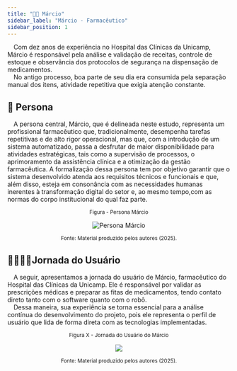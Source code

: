 ```yaml
---
title: "🧑🏻 Márcio"
sidebar_label: "Márcio - Farmacêutico"
sidebar_position: 1
---
```



&emsp;Com dez anos de experiência no Hospital das Clínicas da Unicamp, Márcio é responsável pela análise e validação de receitas, controle de estoque e observância dos protocolos de segurança na dispensação de medicamentos.   
&emsp;No antigo processo, boa parte de seu dia era consumida pela separação manual dos itens, atividade repetitiva que exigia atenção constante.

## 👥 Persona

&emsp;A persona central, Márcio, que é delineada neste estudo, representa um profissional farmacêutico que, tradicionalmente, desempenha tarefas repetitivas e de alto rigor operacional, mas que, com a introdução de um sistema automatizado, passa a desfrutar de maior disponibilidade para atividades estratégicas, tais como a supervisão de processos, o aprimoramento da assistência clínica e a otimização da gestão farmacêutica. A formalização dessa persona tem por objetivo garantir que o sistema desenvolvido atenda aos requisitos técnicos e funcionais e que, além disso, esteja em consonância com as necessidades humanas inerentes à transformação digital do setor e, ao mesmo tempo,com as normas do corpo institucional do qual faz parte.

<div align="center">

  <sub>Figura - Persona Márcio</sub>

  <img src="../../img/persona_marcio.png" alt="Persona Márcio"></img>

  <sup>Fonte: Material produzido pelos autores (2025).</sup>

</div>

## 🚶🏻‍♂️‍➡️Jornada do Usuário 

&emsp;A seguir, apresentamos a jornada do usuário de Márcio, farmacêutico do Hospital das Clínicas da Unicamp. Ele é responsável por validar as prescrições médicas e preparar as fitas de medicamentos, tendo contato direto tanto com o software quanto com o robô.  
&emsp;Dessa maneira, sua experiência se torna essencial para a análise contínua do desenvolvimento do projeto, pois ele representa o perfil de usuário que lida de forma direta com as tecnologias implementadas.


<div align="center">

  <sub>Figura X - Jornada do Usuário do Márcio </sub>

  <img src="../../img/jornada-1.png"/>

  <sup>Fonte: Material produzido pelos autores (2025).</sup>

</div>

